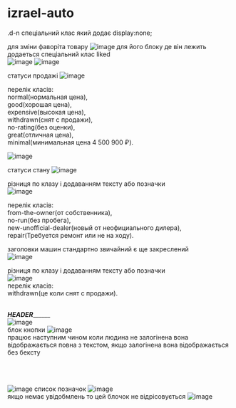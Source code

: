 # izrael-auto
.d-n спеціальний клас який додає display:none;

для зміни фаворіта товару ![image](https://user-images.githubusercontent.com/68863569/219976053-1f8ecfad-f1d2-4f1c-a4ab-cdc29b7356ca.png)
для його блоку де він лежить додаеться спеціальний клас liked <br> ![image](https://user-images.githubusercontent.com/68863569/219975324-a8a774fd-05f9-486d-95bf-1b5265926556.png)
![image](https://user-images.githubusercontent.com/68863569/219975330-3f513102-1443-4938-9997-4d9e985ea894.png)<br>



статуси продажі ![image](https://user-images.githubusercontent.com/68863569/219975387-7d24ab25-be41-46f1-a618-b0a0a55530bb.png) <br>

перелік класів:  <br> 
normal(нормальная цена), <br>
good(хорошая цена), <br>
expensive(высокая цена), <br>
withdrawn(снят с продажи), <br>
no-rating(без оценки), <br>
great(отличная цена), <br>
minimal(минимальная цена 4 500 900 ₽). <br>

![image](https://user-images.githubusercontent.com/68863569/219975511-ba0fce63-4d5f-434d-b7bb-21a90e14ecca.png) <br>

статуси стану ![image](https://user-images.githubusercontent.com/68863569/219975550-089eab2a-04ed-47e8-9e74-dc832877b37c.png) <br>

різниця по клазу і додаванням тексту або позначки  <br>
![image](https://user-images.githubusercontent.com/68863569/219975596-9662ccc6-0626-41f4-b9ec-16d394dcda37.png) <br>

перелік класів:  <br>
from-the-owner(от собственника), <br>
no-run(без пробега), <br>
new-unofficial-dealer(новый от неофициального дилера), <br>
repair(Требуется ремонт или не на ходу).


заголовки машин стандартно звичайний є ще закреслений <br>
![image](https://user-images.githubusercontent.com/68863569/219977936-8915dcf6-d560-4b1c-836e-63a51700eae6.png) <br>

різниця по клазу і додаванням тексту або позначки <br>
![image](https://user-images.githubusercontent.com/68863569/219978121-027f3e34-7d8f-48bb-9adc-f6746d1b6e3b.png)
<br>
перелік класів: <br>
withdrawn(це коли снят с продажи). <br>

<br>___________________HEADER_________________________<br>
![image](https://user-images.githubusercontent.com/68863569/220440212-a735f2f1-b3e0-4721-8f41-f032e6e89d3f.png) <br>
блок кнопки ![image](https://user-images.githubusercontent.com/68863569/220440510-a6f610a5-733b-47ec-adbe-7e9b9a0d9e00.png) <br>
працює наступним чином коли людина не залогінена вона відображається повна з текстом, якщо залогінена вона відображається без бексту <br><br><br><br>

![image](https://user-images.githubusercontent.com/68863569/220440882-39ff0a96-fb8e-4761-8de0-738ab52b814b.png)
список позначок ![image](https://user-images.githubusercontent.com/68863569/220441047-531cbc17-e4fe-45e5-915d-84d910714327.png) <br>
якщо немає увідобмлень то цей блочок не відрісовується ![image](https://user-images.githubusercontent.com/68863569/220441164-ff489461-242c-4639-b2c5-2bd74c8ff055.png) <br>







